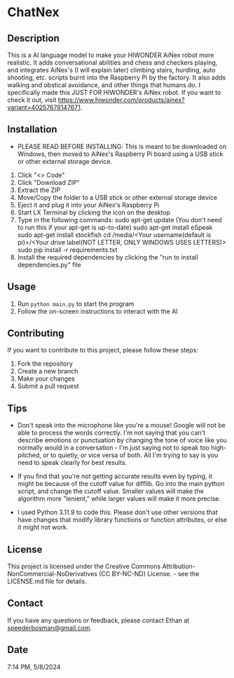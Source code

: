 # ChatNex

## Description
This is a AI language model to make your HIWONDER AiNex robot more realistic. It adds conversational abilities and chess and checkers playing, and integrates AiNex's (I will explain later) climbing stairs, hurdling, auto shooting, etc. scripts burnt into the Raspberry Pi by the factory. It also adds walking and obstical avoidance, and other things that humans do. I specifically made this JUST FOR HIWONDER's AiNex robot. If you want to check it out, visit https://www.hiwonder.com/products/ainex?variant=40257678147671.

## Installation
- PLEASE READ BEFORE INSTALLING: This is meant to be downloaded on Windows, then moved to AiNex's Raspberry Pi board using a USB stick or other external storage device.
1. Click "<> Code"
2. Click "Download ZIP"
3. Extract the ZIP
4. Move/Copy the folder to a USB stick or other external storage device
5. Eject it and plug it into your AiNex's Raspberry Pi
6. Start LX Terminal by clicking the icon on the desktop
7. Type in the following commands:
    sudo apt-get update (You don't need to run this if your apt-get is up-to-date)
    sudo apt-get install eSpeak
    sudo apt-get install stockfish
    cd /media/<Your username(default is pi)>/<Your drive label(NOT LETTER, ONLY WINDOWS USES LETTERS)>
    sudo pip install -r requirements.txt
3. Install the required dependencies by clicking the "run to install dependencies.py" file

## Usage
1. Run `python main.py` to start the program
2. Follow the on-screen instructions to interact with the AI

## Contributing
If you want to contribute to this project, please follow these steps:
1. Fork the repository
2. Create a new branch
3. Make your changes
4. Submit a pull request

## Tips
- Don't speak into the microphone like you're a mouse! Google will not be able to process the words correctly. I'm not saying that you can't describe emotions or punctuation by changing the tone of voice like you normally would in a conversation - I'm just saying not to speak too high-pitched, or to quietly, or vice versa of both. All I'm trying to say is you need to speak clearly for best results.

- If you find that you're not getting accurate results even by typing, it might be because of the cutoff value for difflib. Go into the main python script, and change the cutoff value. Smaller values will make the algorithm more "lenient," while larger values will make it more precise. 

- I used Python 3.11.9 to code this. Please don't use other versions that have changes that modify library functions or function attributes, or else it might not work.

## License
This project is licensed under the Creative Commons Attribution-NonCommercial-NoDerivatives (CC BY-NC-ND) License. - see the LICENSE.md file for details.

## Contact
If you have any questions or feedback, please contact Ethan at speederbosman@gmail.com.

## Date
7:14 PM, 5/8/2024
